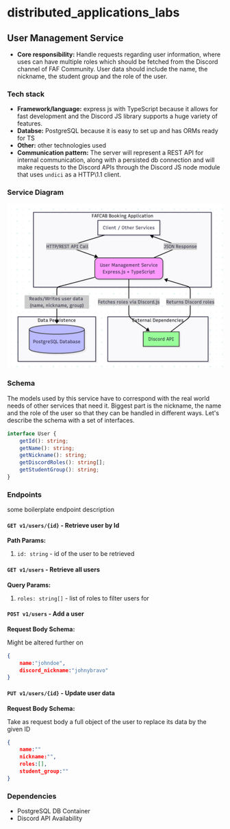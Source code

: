 # distributed_applications_labs

## User Management Service

* **Core responsibility:** Handle requests regarding user information, where uses can have multiple roles which should be fetched from the Discord channel of FAF Community.
User data should include the name, the nickname, the student group and the role of the user.

### Tech stack

* **Framework/language:** express js with TypeScript because it allows for fast development and the Discord JS library supports a huge variety of features.
* **Databse:** PostgreSQL because it is easy to set up and has ORMs ready for TS
* **Other:** other technologies used
* **Communication pattern:** The server will represent a REST API for internal communication, along with a persisted db connection and will make requests to the Discord APIs through the Discord JS node module that uses `undici` as a HTTP\1.1 client.

### Service Diagram

![alt text](assets/user_management_service.png)

### Schema

The models used by this service have to correspond with the real world needs of other services that need it.
Biggest part is the nickname, the name and the role of the user so that they can be handled in different ways.
Let's describe the schema with a set of interfaces.

```typescript
interface User {
    getId(): string;
    getName(): string;
    getNickname(): string;
    getDiscordRoles(): string[]; 
    getStudentGroup(): string;
}
```

### Endpoints

some boilerplate endpoint description

#### `GET v1/users/{id}` - Retrieve user by Id

**Path Params:**

1. `id: string` - id of the user to be retrieved

#### `GET v1/users` - Retrieve all users

**Query Params:**

1. `roles: string[]` - list of roles to filter users for

#### `POST v1/users` - Add a user

**Request Body Schema:**

Might be altered further on

```json
{
    name:"johndoe",
    discord_nickname:"johnybravo"
}
```

#### `PUT v1/users/{id}` - Update user data

**Request Body Schema:**

Take as request body a full object of the user to replace its data by the given ID

```json
{
    name:""
    nickname:"",
    roles:[],
    student_group:""
}
```

### Dependencies

* PostgreSQL DB Container
* Discord API Availability
